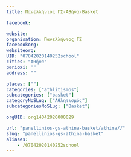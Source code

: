 ```yaml
---
title: Πανελλήνιος ΓΣ-Αθήνα-Basket

facebook:

website:
organisation: Πανελλήνιος ΓΣ
facebookorg:
websiteorg:
UID: "07042020140252school"
cities: "Αθήνα"
perioxi: ""
address: ""

places: [""]
categories: ["athlitismos"]
subcategories: ["basket"]
categoryNoSLug: ["Αθλητισμός"]
subcategoriesNoSLug: ["Basket"]

orgUID: org14042020000029

url: "panellinios-gs-athina-basket/athina//"
slug: "panellinios-gs-athina-basket"
aliases:
    - /07042020140252school
---
```





